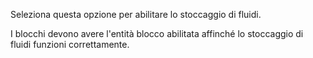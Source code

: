 Seleziona questa opzione per abilitare lo stoccaggio di fluidi.

I blocchi devono avere l'entità blocco abilitata affinché lo stoccaggio di fluidi funzioni correttamente.